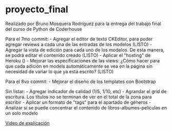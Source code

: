 # proyecto_final

Realizado por Bruno Mosquera Rodríguez para la entrega del trabajo final del curso de Python de Coderhouse

Para el 7mo commit:
    - Agregar el editor de texto CKEditor, para poder agregar reviews a cada una de las entradas de los modelos (LISTO)
    - Agregar la vista de edición para cada uno de los modelos. De esta manera, se podrá editar el contenido creado (LISTO)
    - Aplicar el "hosting" de Heroku ()
    - Mejorar las especificaciones de las views: ¿Cómo hacer para que cada adición en models automáticamente se vea en la página sin necesidad de variar lo que ya está escrito? (LISTO)

Para el 8vo commit:
    - Mejorar el diseño de los templates con Bootstrap



Sin listar:
    - Agregar indicador de calidad (1/5, 1/10, etc)
    - Agrandar el grid de escritura. Los títulos no se terminan de ver en el total de la zona para escribir
    - Aplicar un formato de "tags" para el apartado de géneros
    - Analizar si se puede concentrar el contenido de libros-albumes-películas en un solo modelo


<a href='https://youtu.be/HyHyJo0B1zE'>Video de explicación</a>

